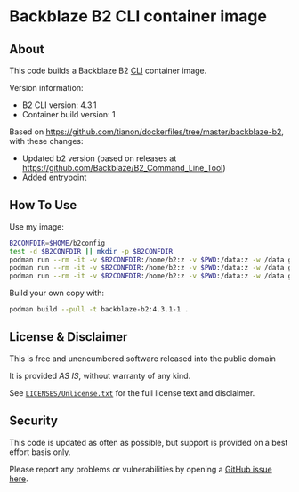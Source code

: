 # Backblaze B2 CLI container image

## About

This code builds a Backblaze B2 [CLI](https://www.backblaze.com/b2/docs/quick_command_line.html) container image.

Version information:

- B2 CLI version: 4.3.1
- Container build version: 1

Based on <https://github.com/tianon/dockerfiles/tree/master/backblaze-b2>, with these changes:

- Updated b2 version (based on releases at <https://github.com/Backblaze/B2_Command_Line_Tool>)
- Added entrypoint

## How To Use

Use my image:

```sh
B2CONFDIR=$HOME/b2config
test -d $B2CONFDIR || mkdir -p $B2CONFDIR
podman run --rm -it -v $B2CONFDIR:/home/b2:z -v $PWD:/data:z -w /data ghcr.io/clifford2/backblaze-b2:4.3.1-1 account authorize
podman run --rm -it -v $B2CONFDIR:/home/b2:z -v $PWD:/data:z -w /data ghcr.io/clifford2/backblaze-b2:4.3.1-1 bucket list
podman run --rm -it -v $B2CONFDIR:/home/b2:z -v $PWD:/data:z -w /data ghcr.io/clifford2/backblaze-b2:4.3.1-1 <command>
```

Build your own copy with:

```sh
podman build --pull -t backblaze-b2:4.3.1-1 .
```

## License & Disclaimer

This is free and unencumbered software released into the public domain

It is provided *AS IS*, without warranty of any kind.

See [`LICENSES/Unlicense.txt`](LICENSES/Unlicense.txt) for the full license text and disclaimer.

## Security

This code is updated as often as possible, but support is provided on a best effort basis only.

Please report any problems or vulnerabilities by opening a [GitHub issue here](https://github.com/clifford2/backblaze-b2-docker/issues).
